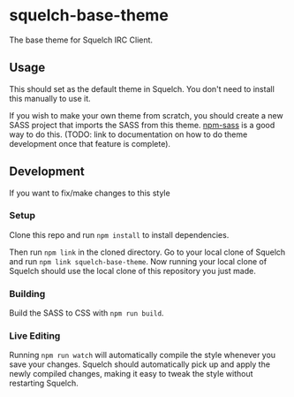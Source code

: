 # squelch-base-theme
The base theme for Squelch IRC Client.

## Usage

This should set as the default theme in Squelch. You don't need to install this manually to use it.

If you wish to make your own theme from scratch, you should create a new SASS project that imports the SASS from this theme. [npm-sass](https://www.npmjs.com/package/npm-sass) is a good way to do this. (TODO: link to documentation on how to do theme development once that feature is complete).

## Development

If you want to fix/make changes to this style

### Setup

Clone this repo and run `npm install` to install dependencies.

Then run `npm link` in the cloned directory. Go to your local clone of Squelch and run `npm link squelch-base-theme`. Now running your local clone of Squelch should use the local clone of this repository you just made.

### Building

Build the SASS to CSS with `npm run build`.

### Live Editing

Running `npm run watch` will automatically compile the style whenever you save your changes. Squelch should automatically pick up and apply the newly compiled changes, making it easy to tweak the style without restarting Squelch.
